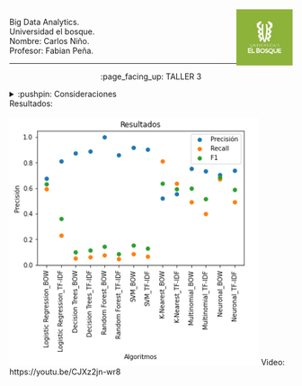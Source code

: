 <img align="right" width="100" height="100" src="./Screenshots/UB.jpg">

<p>
Big Data Analytics.
<br>
Universidad el bosque.
<br>
Nombre: Carlos Niño.
<br>
Profesor: Fabian Peña. 
</p>

---------------------------

<p align="center">
    :page_facing_up: TALLER 3
</p>

<details>
<summary>:pushpin: Consideraciones</summary>
  <br>
  1. Bajar el taller para abrirlo desde jupyter-lab ya que en github no se pueden colapsar las secciones, en vez en jupyter si:
   <br><br>
   <img src="./Screenshots/Ejemplo.png">
  <br><br> 
  2. El archivo con los datos utilizados se encuentra en la carpeta: <a href="./Taller3/data/">/Taller3/data/</a>
  <br><br> 
  3. El taller resuelto se encuentra en la carpeta <a href="./Taller3/">/Taller3/</a>
  <br><br> 
</details>
Resultados:
<br><br> 
<img src="./Screenshots/Resultados.png">
Video: https://youtu.be/CJXz2jn-wr8
